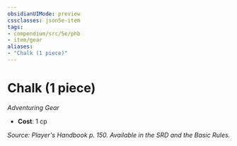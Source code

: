 ```yaml
---
obsidianUIMode: preview
cssclasses: json5e-item
tags:
- compendium/src/5e/phb
- item/gear
aliases: 
- "Chalk (1 piece)"
---
```

# Chalk (1 piece)
*Adventuring Gear*  

- **Cost**: 1 cp

*Source: Player's Handbook p. 150. Available in the SRD and the Basic Rules.*